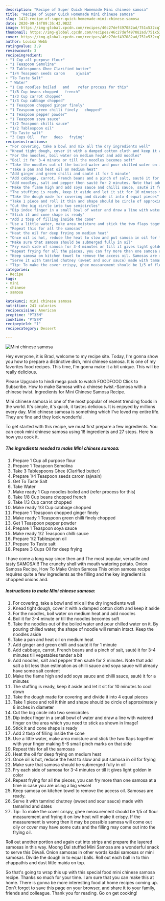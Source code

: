 ```yaml
---
description: "Recipe of Super Quick Homemade Mini chinese samosa"
title: "Recipe of Super Quick Homemade Mini chinese samosa"
slug: 1412-recipe-of-super-quick-homemade-mini-chinese-samosa
date: 2020-09-14T09:36:43.982Z
image: https://img-global.cpcdn.com/recipes/46c27def497082ad/751x532cq70/mini-chinese-samosa-recipe-main-photo.jpg
thumbnail: https://img-global.cpcdn.com/recipes/46c27def497082ad/751x532cq70/mini-chinese-samosa-recipe-main-photo.jpg
cover: https://img-global.cpcdn.com/recipes/46c27def497082ad/751x532cq70/mini-chinese-samosa-recipe-main-photo.jpg
author: Louisa Webb
ratingvalue: 3.9
reviewcount: 3
recipeingredient:
- "1 Cup all purpose flour"
- "1 Teaspoon Semolina"
- "3 Tablespoons Ghee Clarified butter"
- "1/4 Teaspoon seeds carom     ajwain"
- "To Taste Salt"
- " Water"
- "1 Cup noodles boiled   and    refer process for this"
- "1/8 Cup beans chopped   french"
- "1/3 Cup carrot chopped"
- "1/3 Cup cabbage chopped"
- "1 Teaspoon chopped ginger finely"
- "1 Teaspoon green chilli finely   chopped"
- "1 Teaspoon pepper powder"
- "1 Teaspoon soya sauce"
- "1/2 Teaspoon chilli sauce"
- "1/2 Tablespoon oil"
- "To Taste salt"
- "3 Cups Oil   for   deep   frying"
recipeinstructions:
- "For covering, take a bowl and mix all the dry ingredients well"
- "Knead tight dough, cover it with a damped cotton cloth and keep it aside"
- "For the noodles, boil water on medium heat and add noodles"
- "Boil it for 3-4 minute or till the noodles becomes soft"
- "Take the noodles out of the boiled water and pour chilled water on it. By pouring chilled water, the shape of noodle will remain intact. Keep the noodles aside"
- "Take a pan and heat oil on medium heat"
- "Add ginger and green chilli and sauté it for 1 minute"
- "Add cabbage, carrot, French beans and a pinch of salt, sauté it for 3-4 minutes till vegetables tender a bit"
- "Add noodles, salt and pepper then sauté for 2 minutes. Note that add salt a bit less than estimation as chilli sauce and soya sauce will already have some salt content"
- "Make the flame high and add soya sauce and chilli sauce, sauté it for a minutes"
- "The stuffing is ready, keep it aside and let it sit for 10 minutes to cool down"
- "Take the dough made for covering and divide it into 4 equal pieces"
- "Take 1 piece and roll it thin and shape should be circle of approximately 8 inches in diameter"
- "Cut the big circle into two semicircles"
- "Dip index finger in a small bowl of water and draw a line with watered finger on the area which you need to stick as shown in Image1"
- "Stick it and cone shape is ready"
- "Add 2 tbsp of filling inside the cone"
- "Use a little water, make area moisture and stick the two flaps together with your finger making 5-6 small pinch marks on that side"
- "Repeat this for all the samosas"
- "Heat the oil for deep frying on medium heat"
- "Once oil is hot, reduce the heat to slow and put samosa in oil for frying"
- "Make sure that samosa should be submerged fully in oil"
- "Fry each side of samosa for 3-4 minutes or till it gives light golden in color"
- "Repeat frying for all the pieces, you can fry more than one samosa at a time in case you are using a big vessel"
- "Keep samosa on kitchen towel to remove the access oil. Samosas are ready."
- "Serve it with tamrind chutney (sweet and sour sauce) made with tamarind and dates"
- "Tip: To make the cover crispy, ghee measurement should be 1/5 of flour measurement and frying it on low heat will make it crispy. If the measurement is wrong then it may be possible samosa will come out oily or cover may have some cuts and the filling may come out into the frying oil."
categories:
- Recipe
tags:
- mini
- chinese
- samosa

katakunci: mini chinese samosa 
nutrition: 241 calories
recipecuisine: American
preptime: "PT33M"
cooktime: "PT57M"
recipeyield: "1"
recipecategory: Dessert

---
```



![Mini chinese samosa](https://img-global.cpcdn.com/recipes/46c27def497082ad/751x532cq70/mini-chinese-samosa-recipe-main-photo.jpg)

Hey everyone, it is Brad, welcome to my recipe site. Today, I'm gonna show you how to prepare a distinctive dish, mini chinese samosa. It is one of my favorites food recipes. This time, I'm gonna make it a bit unique. This will be really delicious.

Please Upgrade to hindi mega pack to watch FOODFOOD Click to Subscribe. How to make Samosa with a chinese twist.-Samosa with a chinese twist. Ingredients for Mini Chinese Samosa Recipe.

Mini chinese samosa is one of the most popular of recent trending foods in the world. It's simple, it's quick, it tastes delicious. It is enjoyed by millions every day. Mini chinese samosa is something which I've loved my entire life. They are fine and they look wonderful.


To get started with this recipe, we must first prepare a few ingredients. You can cook mini chinese samosa using 18 ingredients and 27 steps. Here is how you cook it.

<!--inarticleads1-->

##### The ingredients needed to make Mini chinese samosa:

1. Prepare 1 Cup all purpose flour
1. Prepare 1 Teaspoon Semolina
1. Take 3 Tablespoons Ghee (Clarified butter)
1. Prepare 1/4 Teaspoon seeds carom     (ajwain)
1. Get To Taste Salt
1. Take  Water
1. Make ready 1 Cup noodles boiled   and    (refer process for this)
1. Take 1/8 Cup beans chopped   french
1. Take 1/3 Cup carrot chopped
1. Make ready 1/3 Cup cabbage chopped
1. Prepare 1 Teaspoon chopped ginger finely
1. Make ready 1 Teaspoon green chilli finely   chopped
1. Get 1 Teaspoon pepper powder
1. Prepare 1 Teaspoon soya sauce
1. Make ready 1/2 Teaspoon chilli sauce
1. Prepare 1/2 Tablespoon oil
1. Prepare To Taste salt
1. Prepare 3 Cups Oil   for   deep   frying


I have come a long way since then and The most popular, versatile and tasty SAMOSA!!! The crunchy shell with mouth watering potato. Onion Samosa Recipe, How To Make Onion Samosa This onion samosa recipe requires quite a few ingredients as the filling and the key ingredient is chopped onions and. 

<!--inarticleads2-->

##### Instructions to make Mini chinese samosa:

1. For covering, take a bowl and mix all the dry ingredients well
1. Knead tight dough, cover it with a damped cotton cloth and keep it aside
1. For the noodles, boil water on medium heat and add noodles
1. Boil it for 3-4 minute or till the noodles becomes soft
1. Take the noodles out of the boiled water and pour chilled water on it. By pouring chilled water, the shape of noodle will remain intact. Keep the noodles aside
1. Take a pan and heat oil on medium heat
1. Add ginger and green chilli and sauté it for 1 minute
1. Add cabbage, carrot, French beans and a pinch of salt, sauté it for 3-4 minutes till vegetables tender a bit
1. Add noodles, salt and pepper then sauté for 2 minutes. Note that add salt a bit less than estimation as chilli sauce and soya sauce will already have some salt content
1. Make the flame high and add soya sauce and chilli sauce, sauté it for a minutes
1. The stuffing is ready, keep it aside and let it sit for 10 minutes to cool down
1. Take the dough made for covering and divide it into 4 equal pieces
1. Take 1 piece and roll it thin and shape should be circle of approximately 8 inches in diameter
1. Cut the big circle into two semicircles
1. Dip index finger in a small bowl of water and draw a line with watered finger on the area which you need to stick as shown in Image1
1. Stick it and cone shape is ready
1. Add 2 tbsp of filling inside the cone
1. Use a little water, make area moisture and stick the two flaps together with your finger making 5-6 small pinch marks on that side
1. Repeat this for all the samosas
1. Heat the oil for deep frying on medium heat
1. Once oil is hot, reduce the heat to slow and put samosa in oil for frying
1. Make sure that samosa should be submerged fully in oil
1. Fry each side of samosa for 3-4 minutes or till it gives light golden in color
1. Repeat frying for all the pieces, you can fry more than one samosa at a time in case you are using a big vessel
1. Keep samosa on kitchen towel to remove the access oil. Samosas are ready.
1. Serve it with tamrind chutney (sweet and sour sauce) made with tamarind and dates
1. Tip: To make the cover crispy, ghee measurement should be 1/5 of flour measurement and frying it on low heat will make it crispy. If the measurement is wrong then it may be possible samosa will come out oily or cover may have some cuts and the filling may come out into the frying oil.


Roll out another portion and again cut into strips and prepare the layered samosas in this way. Moong Dal stuffed Mini Samosa are a wonderful snack to serve this Diwali. Onion samosas in other words kadai samosas or mini samosas. Divide the dough in to equal balls. Roll out each ball in to thin chappathis and dust little maida on top. 

So that's going to wrap this up with this special food mini chinese samosa recipe. Thanks so much for your time. I am sure that you can make this at home. There is gonna be more interesting food at home recipes coming up. Don't forget to save this page on your browser, and share it to your family, friends and colleague. Thank you for reading. Go on get cooking!
